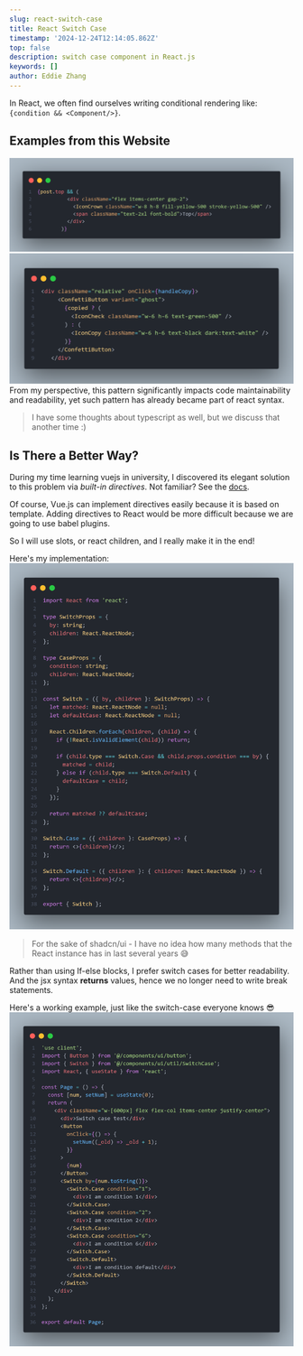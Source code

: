 ```yaml
---
slug: react-switch-case
title: React Switch Case
timestamp: '2024-12-24T12:14:05.862Z'
top: false
description: switch case component in React.js
keywords: []
author: Eddie Zhang
---
```


In React, we often find ourselves writing conditional rendering like: `{condition && <Component/>}`.

## Examples from this Website

![use-and-operator](./and-op.png)
![use-ternary-operator](./tier.png)
From my perspective, this pattern significantly impacts code maintainability and readability, yet such pattern has already became part of react syntax.

> I have some thoughts about typescript as well, but we discuss that another time :)

## Is There a Better Way?

During my time learning vuejs in university, I discovered its elegant solution to this problem via _built-in directives_. Not familiar? See the [docs](https://vuejs.org/api/built-in-directives.html).

Of course, Vue.js can implement directives easily because it is based on template. Adding directives to React would be more difficult because we are going to use babel plugins.

So I will use slots, or react children, and I really make it in the end!

Here's my implementation:
![react-switch-case](./case.png)

> For the sake of shadcn/ui - I have no idea how many methods that the React instance has in last several years 😅

Rather than using If-else blocks, I prefer switch cases for better readability. And the jsx syntax **returns** values, hence we no longer need to write break statements.

Here's a working example, just like the switch-case everyone knows 😎
![react-switch-case-example](./case-example.png)
